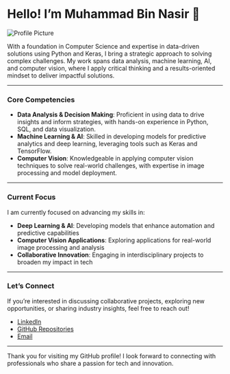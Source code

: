 # Hello! I’m Muhammad Bin Nasir 👋
![Profile Picture](PP.png)

With a foundation in Computer Science and expertise in data-driven solutions using Python and Keras, I bring a strategic approach to solving complex challenges. My work spans data analysis, machine learning, AI, and computer vision, where I apply critical thinking and a results-oriented mindset to deliver impactful solutions.

---

### Core Competencies

- **Data Analysis & Decision Making**: Proficient in using data to drive insights and inform strategies, with hands-on experience in Python, SQL, and data visualization.
- **Machine Learning & AI**: Skilled in developing models for predictive analytics and deep learning, leveraging tools such as Keras and TensorFlow.
- **Computer Vision**: Knowledgeable in applying computer vision techniques to solve real-world challenges, with expertise in image processing and model deployment.

---

### Current Focus
I am currently focused on advancing my skills in:
- **Deep Learning & AI**: Developing models that enhance automation and predictive capabilities
- **Computer Vision Applications**: Exploring applications for real-world image processing and analysis
- **Collaborative Innovation**: Engaging in interdisciplinary projects to broaden my impact in tech

---

### Let’s Connect

If you’re interested in discussing collaborative projects, exploring new opportunities, or sharing industry insights, feel free to reach out!

- [LinkedIn](https://linkedin.com/in/muhammad-bin-nasir)
- [GitHub Repositories](https://github.com/muhammad-bin-nasir?tab=repositories)
- [Email](mailto:muhammadbn727@gmail.com)

---

Thank you for visiting my GitHub profile! I look forward to connecting with professionals who share a passion for tech and innovation.
